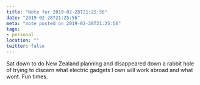 ```yaml
---
title: "Note for 2019-02-28T21:25:56"
date: "2019-02-28T21:25:56"
meta: "note posted on 2019-02-28T21:25:56"
tags:
- personal
location: ""
twitter: false
---
```

Sat down to do New Zealand planning and disappeared down a rabbit hole of trying to discern what electric gadgets I own will work abroad and what wont. Fun times.
